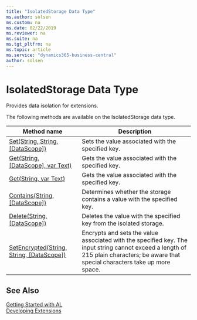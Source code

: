```yaml
---
title: "IsolatedStorage Data Type"
ms.author: solsen
ms.custom: na
ms.date: 02/22/2019
ms.reviewer: na
ms.suite: na
ms.tgt_pltfrm: na
ms.topic: article
ms.service: "dynamics365-business-central"
author: solsen
---
```

[//]: # (START>DO_NOT_EDIT)
[//]: # (IMPORTANT:Do not edit any of the content between here and the END>DO_NOT_EDIT.)
[//]: # (Any modifications should be made in the .xml files in the ModernDev repo.)
# IsolatedStorage Data Type
Provides data isolation for extensions.


The following methods are available on the IsolatedStorage data type.


|Method name|Description|
|-----------|-----------|
|[Set(String, String, [DataScope])](isolatedstorage-set-method.md)|Sets the value associated with the specified key.|
|[Get(String, [DataScope], var Text)](isolatedstorage-get-string-datascope-text-method.md)|Gets the value associated with the specified key.|
|[Get(String, var Text)](isolatedstorage-get-string-text-method.md)|Gets the value associated with the specified key.|
|[Contains(String, [DataScope])](isolatedstorage-contains-method.md)|Determines whether the storage contains a value with the specified key.|
|[Delete(String, [DataScope])](isolatedstorage-delete-method.md)|Deletes the value with the specified key from the isolated storage.|
|[SetEncrypted(String, String, [DataScope])](isolatedstorage-setencrypted-method.md)|Encrypts and sets the value associated with the specified key. The input string cannot exceed a length of 215 plain characters; be aware that special characters take up more space.|


[//]: # (IMPORTANT: END>DO_NOT_EDIT)
## See Also  
[Getting Started with AL](../../devenv-get-started.md)  
[Developing Extensions](../../devenv-dev-overview.md)  